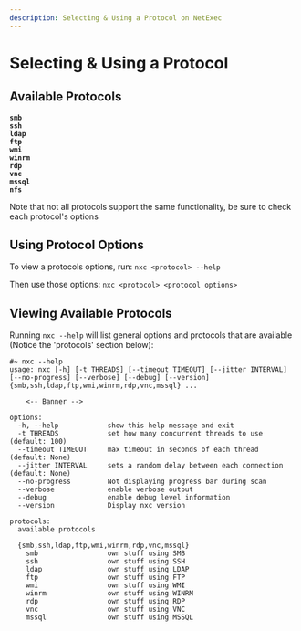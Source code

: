 ```yaml
---
description: Selecting & Using a Protocol on NetExec
---
```


# Selecting & Using a Protocol

## Available Protocols

<pre><code><strong>smb
</strong><strong>ssh
</strong><strong>ldap
</strong><strong>ftp
</strong><strong>wmi
</strong><strong>winrm
</strong><strong>rdp
</strong><strong>vnc
</strong><strong>mssql
</strong><strong>nfs
</strong></code></pre>

Note that not all protocols support the same functionality, be sure to check each protocol's options

## Using Protocol Options

To view a protocols options, run: `nxc <protocol> --help`

Then use those options: `nxc <protocol> <protocol options>`

## Viewing Available Protocols

Running `nxc --help` will list general options and protocols that are available (Notice the 'protocols' section below):

```
#~ nxc --help
usage: nxc [-h] [-t THREADS] [--timeout TIMEOUT] [--jitter INTERVAL] [--no-progress] [--verbose] [--debug] [--version] {smb,ssh,ldap,ftp,wmi,winrm,rdp,vnc,mssql} ...

    <-- Banner -->   

options:
  -h, --help            show this help message and exit
  -t THREADS            set how many concurrent threads to use (default: 100)
  --timeout TIMEOUT     max timeout in seconds of each thread (default: None)
  --jitter INTERVAL     sets a random delay between each connection (default: None)
  --no-progress         Not displaying progress bar during scan
  --verbose             enable verbose output
  --debug               enable debug level information
  --version             Display nxc version

protocols:
  available protocols

  {smb,ssh,ldap,ftp,wmi,winrm,rdp,vnc,mssql}
    smb                 own stuff using SMB
    ssh                 own stuff using SSH
    ldap                own stuff using LDAP
    ftp                 own stuff using FTP
    wmi                 own stuff using WMI
    winrm               own stuff using WINRM
    rdp                 own stuff using RDP
    vnc                 own stuff using VNC
    mssql               own stuff using MSSQL
```
